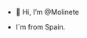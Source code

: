 - 👋 Hi, I’m @Molinete

- I´m from Spain.

<!---
Molinete/Molinete is a ✨ special ✨ repository because its `README.md` (this file) appears on your GitHub profile.
You can click the Preview link to take a look at your changes.
--->
